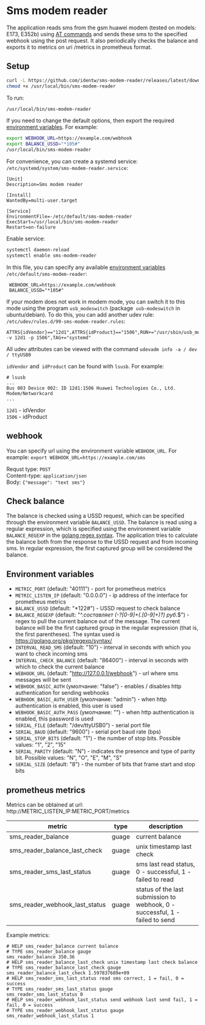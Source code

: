 # Sms modem reader
The application reads sms from the gsm huawei modem (tested on models: E173, E352b) using [AT commands](http://download-c.huawei.com/download/downloadCenter?downloadId=51047&version=120450&siteCode) and sends these sms to the specified webhook using the post request. It also periodically checks the balance and exports it to metrics on uri /metrics in prometheus format.

## Setup
```bash
curl -L https://github.com/identw/sms-modem-reader/releases/latest/download/sms-modem-reader-amd64 -o /usr/local/bin/sms-modem-reader
chmod +x /usr/local/bin/sms-modem-reader
```

To run:
```bash
/usr/local/bin/sms-modem-reader
```
If you need to change the default options, then export the required [environment variables](#environment-variables). For example:
```bash
export WEBHOOK_URL=https://example.com/webhook
export BALANCE_USSD="*105#"
/usr/local/bin/sms-modem-reader
```

For convenience, you can create a systemd service:
`/etc/systemd/system/sms-modem-reader.service`:
```
[Unit]
Description=Sms modem reader

[Install]
WantedBy=multi-user.target

[Service]
EnvironmentFile=-/etc/default/sms-modem-reader
ExecStart=/usr/local/bin/sms-modem-reader
Restart=on-failure
```

Enable service:
```bash
systemctl daemon-reload
systemctl enable sms-modem-reader
```

In this file, you can specify any available [environment variables](#environment-variables)
`/etc/default/sms-modem-reader`:
```
 WEBHOOK_URL=https://example.com/webhook
 BALANCE_USSD="*105#"
```

If your modem does not work in modem mode, you can switch it to this mode using the program `usb_modeswitch` (package` usb-modeswitch` in ubuntu/debian). To do this, you can add another udev rule:
`/etc/udev/rules.d/99-sms-modem-reader.rules`:
```
ATTRS{idVendor}=="12d1",ATTRS{idProduct}=="1506",RUN+="/usr/sbin/usb_modeswitch -v 12d1 -p 1506",TAG+="systemd"
```

All udev attributes can be viewed with the command `udevadm info -a / dev / ttyUSB0`

`idVendor` and` idProduct` can be found with `lsusb`. For example:
```
# lsusb
...
Bus 003 Device 002: ID 12d1:1506 Huawei Technologies Co., Ltd. Modem/Networkcard
...
```
`12d1` - idVendor  
`1506` - idProduct  

## webhook
You can specify url using the environment variable `WEBHOOK_URL`. For example: `export WEBHOOK_URL=https://example.com/sms`

Requst type: `POST`  
Content-type: `application/json`  
Body: `{"message": "text sms"}`  

## Check balance
The balance is checked using a USSD request, which can be specified through the environment variable `BALANCE_USSD`. The balance is read using a regular expression, which is specified using the environment variable `BALANCE_REGEXP` in the [golang regex syntax](https://golang.org/pkg/regexp/syntax/). The application tries to calculate the balance both from the response to the USSD request and from incoming sms. In regular expression, the first captured group will be considered the balance.

## Environment variables

  * `METRIC_PORT` (default: "40111") - port for prometheus metrics
  * `METRIC_LISTEN_IP` (default: "0.0.0.0") - ip address of the interface for prometheus metrics
  * `BALANCE_USSD` (default: "*122#") - USSD request to check balance
  * `BALANCE_REGEXP` (default: "^.*составляет (-?[0-9]+(\.[0-9]+)?) руб.*$") - regex to pull the current balance out of the message. The current balance will be the first captured group in the regular expression (that is, the first parentheses). The syntax used is https://golang.org/pkg/regexp/syntax/
  * `INTERVAL_READ_SMS` (default: "10") - interval in seconds with which you want to check incoming sms
  * `INTERVAL_CHECK_BALANCE` (default: "86400") - interval in seconds with which to check the current balance
  * `WEBHOOK_URL` (default: "http://127.0.0.1/webhook") - url where sms messages will be sent
  * `WEBHOOK_BASIC_AUTH` (умолчание: "false") - enables / disables http authentication for sending webhooks
  * `WEBHOOK_BASIC_AUTH_USER` (умолчание: "admin") - when http authentication is enabled, this user is used
  * `WEBHOOK_BASIC_AUTH_PASS` (умолчание: "") - when http authentication is enabled, this password is used
  * `SERIAL_FILE` (default: "/dev/ttyUSB0") - serial port file
  * `SERIAL_BAUD` (default: "9600") - serial port baud rate (bps)
  * `SERIAL_STOP_BITS` (default: "1") - the number of stop bits. Possible values: "1", "2", "15"
  * `SERIAL_PARITY` (default: "N") - indicates the presence and type of parity bit. Possible values: "N", "O", "E", "M", "S"
  * `SERIAL_SIZE` (default: "8") - the number of bits that frame start and stop bits

## prometheus metrics
Metrics can be obtained at url: http://METRIC_LISTEN_IP:METRIC_PORT/metrics


| metric                         | type  | description                                                                  |
|--------------------------------|-------|------------------------------------------------------------------------------|
| sms_reader_balance             | guage | current balance                                                              |
| sms_reader_balance_last_check  | guage | unix timestamp last check                                                    |
| sms_reader_sms_last_status     | guage | sms last read status, 0 - successful, 1 - failed to read                     |
| sms_reader_webhook_last_status | guage | status of the last submission to webhook, 0 - successful, 1 - failed to send |

Example metrics:
```
# HELP sms_reader_balance current balance
# TYPE sms_reader_balance gauge
sms_reader_balance 350.36
# HELP sms_reader_balance_last_check unix timestamp last check balance
# TYPE sms_reader_balance_last_check gauge
sms_reader_balance_last_check 1.597837689e+09
# HELP sms_reader_sms_last_status read sms correct, 1 = fail, 0 = success
# TYPE sms_reader_sms_last_status gauge
sms_reader_sms_last_status 0
# HELP sms_reader_webhook_last_status send webhook last send fail, 1 = fail, 0 = success
# TYPE sms_reader_webhook_last_status gauge
sms_reader_webhook_last_status 1
```
